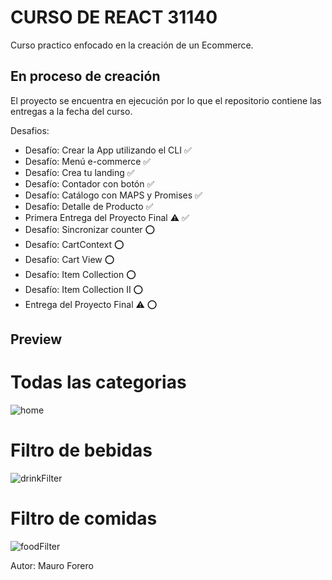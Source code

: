 # CURSO DE REACT 31140

Curso practico enfocado en la creación de un Ecommerce.

## En proceso de creación

El proyecto se encuentra en ejecución por lo que el repositorio contiene las entregas a la fecha del curso.

Desafios:
* Desafío: Crear la App utilizando el CLI ✅
* Desafío: Menú e-commerce ✅
* Desafío: Crea tu landing ✅
* Desafío: Contador con botón ✅
* Desafío: Catálogo con MAPS y Promises ✅
* Desafío: Detalle de Producto ✅
* Primera Entrega del Proyecto Final ⚠ ✅
* Desafío: Sincronizar counter ⭕
* Desafío: CartContext ⭕
* Desafío: Cart View ⭕
* Desafío: Item Collection ⭕
* Desafío: Item Collection II ⭕
* Entrega del Proyecto Final ⚠ ⭕

## Preview

# Todas las categorias
![home](https://user-images.githubusercontent.com/42775364/163664797-a83914ef-b5fe-469d-adbc-2fa40961c536.gif)


# Filtro de bebidas
![drinkFilter](https://user-images.githubusercontent.com/42775364/163664829-5165b111-f388-492d-981f-9baf84f4f81c.gif)


# Filtro de comidas
![foodFilter](https://user-images.githubusercontent.com/42775364/163664807-794512e6-8ab1-474c-8d13-c1a0792d15bb.gif)


Autor: Mauro Forero
